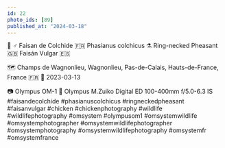 ```yaml
---
id: 22
photo_ids: [89]
published_at: "2024-03-18"
---
```

🐔 ♂️
Faisan de Colchide 🇫🇷
Phasianus colchicus ⚗️
Ring-necked Pheasant 🇬🇧
Faisán Vulgar 🇪🇸

🗺️ Champs de Wagnonlieu, Wagnonlieu, Pas-de-Calais, Hauts-de-France, France 🇫🇷
📅 2023-03-13

📷 Olympus OM-1
🔭 Olympus M.Zuiko Digital ED 100-400mm f/5.0-6.3 IS
#faisandecolchide #phasianuscolchicus #ringneckedpheasant #faisanvulgar #chicken #chickenphotography #wildlife #wildlifephotography #omsystem #olympusom1 #omsystemwildlife #omsystemphotographer #omsystemwildlifephotographer #omsystemphotography #omsystemwildlifephotography #omsystemfr #omsystemfrance